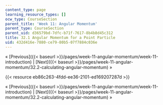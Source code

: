 ```yaml
---
content_type: page
learning_resource_types: []
ocw_type: CourseSection
parent_title: 'Week 11: Angular Momentum'
parent_type: CourseSection
parent_uid: d36579bd-7dfc-b71f-7617-8b4b8d45c312
title: 32.1 Angular Momentum for a Point Particle
uid: 432d416e-7880-ce79-80b5-07f7884c036e
---
```


« [Previous]({{< baseurl >}}/pages/week-11-angular-momentum/week-11-introduction) | [Next]({{< baseurl >}}/pages/week-11-angular-momentum/32.2-calculating-angular-momentum) »

{{< resource eb86c263-4fdd-ee36-2101-ed169207287d >}}

« [Previous]({{< baseurl >}}/pages/week-11-angular-momentum/week-11-introduction) | [Next]({{< baseurl >}}/pages/week-11-angular-momentum/32.2-calculating-angular-momentum) »